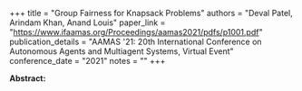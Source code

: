 +++
title = "Group Fairness for Knapsack Problems"
authors = "Deval Patel, Arindam Khan, Anand Louis"
paper_link = "https://www.ifaamas.org/Proceedings/aamas2021/pdfs/p1001.pdf"
publication_details = "AAMAS '21: 20th International Conference on Autonomous Agents and Multiagent Systems,  Virtual Event"
conference_date = "2021"
notes = ""
+++

<b>Abstract:</b>
